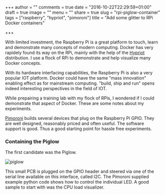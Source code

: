 +++
author = ""
comments = true
date = "2016-10-22T22:29:59+01:00"
draft = true
image = ""
menu = ""
share = true
slug = "rpi-piglow-container"
tags = ["raspberry", "hypriot", "pimoroni"]
title = "Add some glitter to RPi Docker containers"

+++

With limited investment, the Raspberry Pi is a great platform to touch, learn and demonstrate many concepts of modern computing. Docker has very rapidely found its way on the RPi, mainly with the help of the [Hypriot](http://blog.hypriot.com/) distribution. I use a flock of RPi to demonstrate and help visualize many Docker concepts. 

With its hardware interfacing capabilities, the Raspberry Pi is also a very popular IOT platform. Docker could have the same "mass innovation" enabling effect as for mainstream computing. "build, ship and run" opens indeed interesting perspectives in the field of IOT. 

While prepairing a training lab with my flock of RPis, I wondered if I could demonstrate that aspect of Docker. These are some notes about my experiments.

[Pimoroni](https://shop.pimoroni.com/) builds several devices that plug on the  Raspberry Pi GPIO. They are well designed, reasonably priced and often useful. The software support is good. Thus a good starting point for hassle free experiments.

### Containing the Piglow

The first candidate was the Piglow. 

![piglow](https://cdn.shopify.com/s/files/1/0174/1800/products/PiGlow-3_1024x1024.gif)

This small PCB is plugged on the GPIO header and steered via one of the serial line available on this interface, called I2C. The Pimoroni supplied example python code shows how to control the individual LED. A good sample to start with was the CPU load visualizer. 